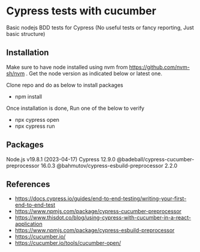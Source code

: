 # Cypress tests with cucumber

Basic nodejs BDD tests for Cypress (No useful tests or fancy reporting, Just basic structure)

## Installation
Make sure to have node installed using nvm from https://github.com/nvm-sh/nvm . Get the node version as indicated below or latest one.

Clone repo and do as below to install packages

- npm install

Once installation is done, Run one of the below to verify

- npx cypress open
- npx cypress run

## Packages
Node.js v19.8.1 (2023-04-17)
Cypress 12.9.0
@badeball/cypress-cucumber-preprocessor 16.0.3
@bahmutov/cypress-esbuild-preprocessor 2.2.0

## References
- https://docs.cypress.io/guides/end-to-end-testing/writing-your-first-end-to-end-test
- https://www.npmjs.com/package/cypress-cucumber-preprocessor
- https://www.thisdot.co/blog/using-cypress-with-cucumber-in-a-react-application
- https://www.npmjs.com/package/cypress-esbuild-preprocessor
- https://cucumber.io/
- https://cucumber.io/tools/cucumber-open/